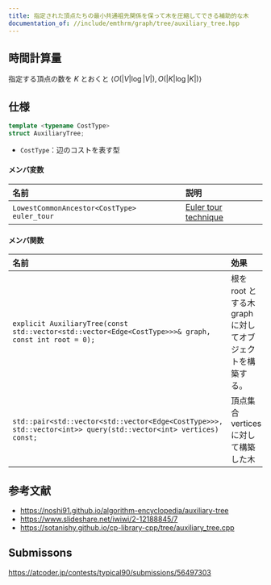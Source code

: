 ```yaml
---
title: 指定された頂点たちの最小共通祖先関係を保って木を圧縮してできる補助的な木
documentation_of: //include/emthrm/graph/tree/auxiliary_tree.hpp
---
```



## 時間計算量

指定する頂点の数を $K$ とおくと $\langle O(\lvert V \rvert \log{\lvert V \rvert}), O(\lvert K \rvert \log{\lvert K \rvert}) \rangle$


## 仕様

```cpp
template <typename CostType>
struct AuxiliaryTree;
```

- `CostType`：辺のコストを表す型

#### メンバ変数

|名前|説明|
|:--|:--|
|`LowestCommonAncestor<CostType> euler_tour`|[Euler tour technique](euler_tour_technique.md)|

#### メンバ関数

|名前|効果|
|:--|:--|
|`explicit AuxiliaryTree(const std::vector<std::vector<Edge<CostType>>>& graph, const int root = 0);`|根を $\mathrm{root}$ とする木 $\mathrm{graph}$ に対してオブジェクトを構築する。|
|`std::pair<std::vector<std::vector<Edge<CostType>>>, std::vector<int>> query(std::vector<int> vertices) const;`|頂点集合 $\mathrm{vertices}$ に対して構築した木|


## 参考文献

- https://noshi91.github.io/algorithm-encyclopedia/auxiliary-tree
- https://www.slideshare.net/iwiwi/2-12188845/7
- https://sotanishy.github.io/cp-library-cpp/tree/auxiliary_tree.cpp


## Submissons

https://atcoder.jp/contests/typical90/submissions/56497303
